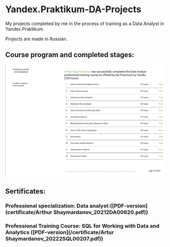 # Yandex.Praktikum-DA-Projects
My projects completed by me in the process of training as a Data Analyst in Yandex.Praktikum

Projects are made in Russian.

## Course program and completed stages:
![Course program and completed stages](/sert_DA.jpg)

## Sertificates:

### Professional specialization: Data analyst:([PDF-version](certificate/Arthur Shaymardanov_20212DA00620.pdf))


### Professional Training Course: SQL for Working with Data and Analytics ([PDF-version](/certificate/Artur Shaymardanov_20222SQL00207.pdf))

